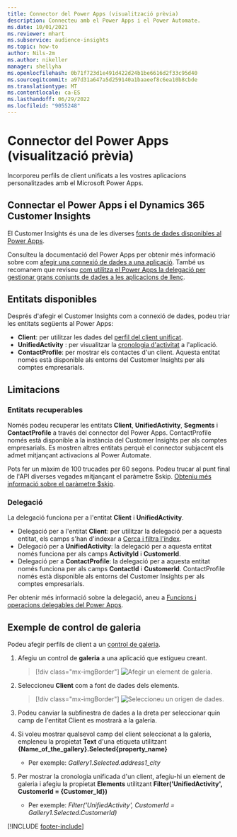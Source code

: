```yaml
---
title: Connector del Power Apps (visualització prèvia)
description: Connecteu amb el Power Apps i el Power Automate.
ms.date: 10/01/2021
ms.reviewer: mhart
ms.subservice: audience-insights
ms.topic: how-to
author: Nils-2m
ms.author: nikeller
manager: shellyha
ms.openlocfilehash: 0b71f723d1e491d422d24b1be6616d2f33c95d40
ms.sourcegitcommit: a97d31a647a5d259140a1baaeef8c6ea10b8cbde
ms.translationtype: MT
ms.contentlocale: ca-ES
ms.lasthandoff: 06/29/2022
ms.locfileid: "9055248"
---
```

# <a name="power-apps-connector-preview"></a>Connector del Power Apps (visualització prèvia)

Incorporeu perfils de client unificats a les vostres aplicacions personalitzades amb el Microsoft Power Apps.

## <a name="connect-power-apps-and-dynamics-365-customer-insights"></a>Connectar el Power Apps i el Dynamics 365 Customer Insights

El Customer Insights és una de les diverses [fonts de dades disponibles al Power Apps](/powerapps/maker/canvas-apps/working-with-data-sources).

Consulteu la documentació del Power Apps per obtenir més informació sobre com [afegir una connexió de dades a una aplicació](/powerapps/maker/canvas-apps/add-data-connection). També us recomanem que reviseu [com utilitza el Power Apps la delegació per gestionar grans conjunts de dades a les aplicacions de llenç](/powerapps/maker/canvas-apps/delegation-overview).

## <a name="available-entities"></a>Entitats disponibles

Després d'afegir el Customer Insights com a connexió de dades, podeu triar les entitats següents al Power Apps:

- **Client**: per utilitzar les dades del [perfil del client unificat](customer-profiles.md).
- **UnifiedActivity** : per visualitzar la [cronologia d'activitat](activities.md) a l'aplicació.
- **ContactProfile**: per mostrar els contactes d'un client. Aquesta entitat només està disponible als entorns del Customer Insights per als comptes empresarials.

## <a name="limitations"></a>Limitacions

### <a name="retrievable-entities"></a>Entitats recuperables

Només podeu recuperar les entitats **Client**, **UnifiedActivity**, **Segments** i **ContactProfile** a través del connector del Power Apps. ContactProfile només està disponible a la instància del Customer Insights per als comptes empresarials. Es mostren altres entitats perquè el connector subjacent els admet mitjançant activacions al Power Automate.

Pots fer un màxim de 100 trucades per 60 segons. Podeu trucar al punt final de l'API diverses vegades mitjançant el paràmetre $skip. [Obteniu més informació sobre el paràmetre $skip](/connectors/customerinsights/#get-items-from-an-entity).

### <a name="delegation"></a>Delegació

La delegació funciona per a l'entitat **Client** i **UnifiedActivity**. 

- Delegació per a l'entitat **Client**: per utilitzar la delegació per a aquesta entitat, els camps s'han d'indexar a [Cerca i filtra l'índex](search-filter-index.md).  
- Delegació per a **UnifiedActivity**: la delegació per a aquesta entitat només funciona per als camps **ActivityId** i **CustomerId**.  
- Delegació per a **ContactProfile**: la delegació per a aquesta entitat només funciona per als camps **ContactId** i **CustomerId**. ContactProfile només està disponible als entorns del Customer Insights per als comptes empresarials.

Per obtenir més informació sobre la delegació, aneu a [Funcions i operacions delegables del Power Apps](/powerapps/maker/canvas-apps/delegation-overview). 

## <a name="example-gallery-control"></a>Exemple de control de galeria

Podeu afegir perfils de client a un [control de galeria](/powerapps/maker/canvas-apps/add-gallery).

1. Afegiu un control de **galeria** a una aplicació que estigueu creant.

    > [!div class="mx-imgBorder"]
    > ![Afegir un element de galeria.](media/connector-powerapps9.png "Afegiu-hi un element de galeria.")

2. Seleccioneu **Client** com a font de dades dels elements.

    > [!div class="mx-imgBorder"]
    > ![Seleccioneu un origen de dades.](media/choose-datasource-powerapps.png "Seleccioneu una font de dades.")

3. Podeu canviar la subfinestra de dades a la dreta per seleccionar quin camp de l'entitat Client es mostrarà a la galeria.

4. Si voleu mostrar qualsevol camp del client seleccionat a la galeria, empleneu la propietat **Text** d'una etiqueta utilitzant **{Name_of_the_gallery}.Selected{property_name}**  
    - Per exemple: _Gallery1.Selected.address1_city_

5. Per mostrar la cronologia unificada d'un client, afegiu-hi un element de galeria i afegiu la propietat **Elements** utilitzant **Filter('UnifiedActivity', CustomerId = {Customer_Id})**  
    - Per exemple: _Filter('UnifiedActivity', CustomerId = Gallery1.Selected.CustomerId)_


[!INCLUDE [footer-include](includes/footer-banner.md)]
